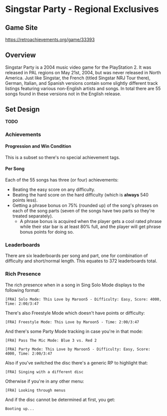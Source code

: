 # Singstar Party - Regional Exclusives

## Game Site

https://retroachievements.org/game/33393

## Overview

Singstar Party is a 2004 music video game for the PlayStation 2. It was released in PAL regions on May 21st, 2004, but was never released in North America. Just like Singstar, the French (titled Singstar NRJ Tour there), German, Italian, and Spanish versions contain some slightly different track listings featuring various non-English artists and songs. In total there are 55 songs found in these versions not in the English release.

## Set Design

**TODO**

### Achievements

#### Progression and Win Condition

This is a subset so there's no special achievement tags.

#### Per Song

Each of the 55 songs has three (or four) achievements:
- Beating the easy score on any difficulty.
- Beating the hard score on the hard difficulty (which is **always** 540 points less).
- Getting a phrase bonus on 75% (rounded up) of the song's phrases on each of the song parts (seven of the songs have two parts so they're treated separately).
    - A phrase bonus is acquired when the player gets a cool rated phrase while their star bar is at least 80% full, and the player will get phrase bonus points for doing so.

### Leaderboards

There are six leaderboards per song and part, one for combination of difficulty and short/normal length. This equates to 372 leaderboards total.

### Rich Presence

The rich presence when in a song in Sing Solo Mode displays to the following format:

```
[FRA] Solo Mode: This Love by Maroon5 - Difficulty: Easy, Score: 4000, Time: 2:00/3:47
```

There's also Freestyle Mode which doesn't have points or difficulty:

```
[FRA] Freestyle Mode: This Love by Maroon5 - Time: 2:00/3:47
```

And there's some Party Mode tracking in case you're in that mode:
```
[FRA] Pass The Mic Mode: Blue 3 vs. Red 2
```

```
[FRA] Party Mode: This Love by Maroon5 - Difficulty: Easy, Score: 4000, Time: 2:00/3:47
```

Also if you've switched the disc there's a generic RP to highlight that:

```
[FRA] Singing with a different disc
```

Otherwise if you're in any other menu:

```
[FRA] Looking through menus
```

And if the disc cannot be determined at first, you get:
```
Booting up...
```